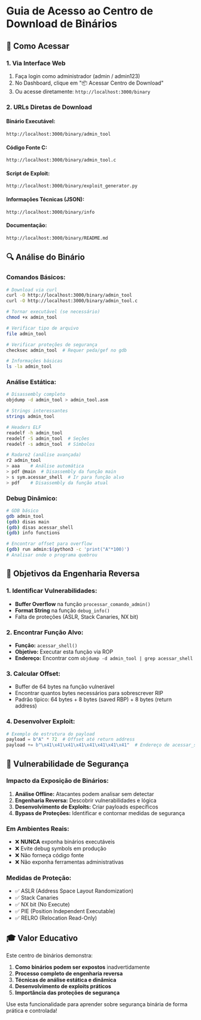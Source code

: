 # Guia de Acesso ao Centro de Download de Binários

## 🎯 Como Acessar

### 1. Via Interface Web
1. Faça login como administrador (admin / admin123)
2. No Dashboard, clique em "📦 Acessar Centro de Download"
3. Ou acesse diretamente: `http://localhost:3000/binary`

### 2. URLs Diretas de Download

#### Binário Executável:
```
http://localhost:3000/binary/admin_tool
```

#### Código Fonte C:
```
http://localhost:3000/binary/admin_tool.c
```

#### Script de Exploit:
```
http://localhost:3000/binary/exploit_generator.py
```

#### Informações Técnicas (JSON):
```
http://localhost:3000/binary/info
```

#### Documentação:
```
http://localhost:3000/binary/README.md
```

## 🔍 Análise do Binário

### Comandos Básicos:
```bash
# Download via curl
curl -O http://localhost:3000/binary/admin_tool
curl -O http://localhost:3000/binary/admin_tool.c

# Tornar executável (se necessário)
chmod +x admin_tool

# Verificar tipo de arquivo
file admin_tool

# Verificar proteções de segurança
checksec admin_tool  # Requer peda/gef no gdb

# Informações básicas
ls -la admin_tool
```

### Análise Estática:
```bash
# Disassembly completo
objdump -d admin_tool > admin_tool.asm

# Strings interessantes
strings admin_tool

# Headers ELF
readelf -h admin_tool
readelf -S admin_tool  # Seções
readelf -s admin_tool  # Símbolos

# Radare2 (análise avançada)
r2 admin_tool
> aaa    # Análise automática
> pdf @main  # Disassembly da função main
> s sym.acessar_shell  # Ir para função alvo
> pdf    # Disassembly da função atual
```

### Debug Dinâmico:
```bash
# GDB básico
gdb admin_tool
(gdb) disas main
(gdb) disas acessar_shell
(gdb) info functions

# Encontrar offset para overflow
(gdb) run admin:$(python3 -c 'print("A"*100)')
# Analisar onde o programa quebrou
```

## 🎯 Objetivos da Engenharia Reversa

### 1. Identificar Vulnerabilidades:
- **Buffer Overflow** na função `processar_comando_admin()`
- **Format String** na função `debug_info()`
- Falta de proteções (ASLR, Stack Canaries, NX bit)

### 2. Encontrar Função Alvo:
- **Função:** `acessar_shell()`
- **Objetivo:** Executar esta função via ROP
- **Endereço:** Encontrar com `objdump -d admin_tool | grep acessar_shell`

### 3. Calcular Offset:
- Buffer de 64 bytes na função vulnerável
- Encontrar quantos bytes necessários para sobrescrever RIP
- Padrão típico: 64 bytes + 8 bytes (saved RBP) + 8 bytes (return address)

### 4. Desenvolver Exploit:
```python
# Exemplo de estrutura do payload
payload = b"A" * 72  # Offset até return address
payload += b"\x41\x41\x41\x41\x41\x41\x41\x41"  # Endereço de acessar_shell()
```

## 🚨 Vulnerabilidade de Segurança

### Impacto da Exposição de Binários:

1. **Análise Offline:** Atacantes podem analisar sem detectar
2. **Engenharia Reversa:** Descobrir vulnerabilidades e lógica
3. **Desenvolvimento de Exploits:** Criar payloads específicos
4. **Bypass de Proteções:** Identificar e contornar medidas de segurança

### Em Ambientes Reais:
- ❌ **NUNCA** exponha binários executáveis
- ❌ Evite debug symbols em produção
- ❌ Não forneça código fonte
- ❌ Não exponha ferramentas administrativas

### Medidas de Proteção:
- ✅ ASLR (Address Space Layout Randomization)
- ✅ Stack Canaries
- ✅ NX bit (No Execute)
- ✅ PIE (Position Independent Executable)
- ✅ RELRO (Relocation Read-Only)

## 🎓 Valor Educativo

Este centro de binários demonstra:

1. **Como binários podem ser expostos** inadvertidamente
2. **Processo completo de engenharia reversa**
3. **Técnicas de análise estática e dinâmica**
4. **Desenvolvimento de exploits práticos**
5. **Importância das proteções de segurança**

Use esta funcionalidade para aprender sobre segurança binária de forma prática e controlada!